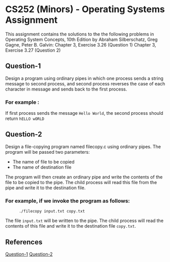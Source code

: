 # CS252 (Minors) - Operating Systems Assignment
This assignment contains the solutions to the the following problems in Operating System Concepts, 10th Edition by Abraham Silberschatz, Greg Gagne, Peter B. Galvin:
Chapter 3, Exercise 3.26 (Question 1)
Chapter 3, Exercise 3.27 (Question 2)

## Question-1
Design a program using ordinary pipes in which one process sends a string message to second process, and second process reverses the case of each character in message and sends back to the first process.

### For example : 
If first process sends the message `Hello World`, the second process should return `hELLO wORLD`

## Question-2
Design a file-copying program named filecopy.c using ordinary pipes.
The program will be passed two parameters:
* The name of file to be copied
* The name of destination file

The program will then create an ordinary pipe and write the contents of the file to be copied to the pipe. The child process will read this file from the  pipe and write it to the destination file. 

### For example, if we invoke the program as follows:
          ./filecopy input.txt copy.txt
The file `input.txt` will be written to the pipe. The child process will read the contents of this file and write it to the destination file `copy.txt`.

## References
[Question-1](https://www.youtube.com/watch?v=8Q9CPWuRC6o)
[Question-2](https://quizlet.com/explanations/questions/design-a-file-copying-program-named-filecopy-using-ordinary-pipes-5c666834-900f-40e4-9229-79276f3dc97b)
